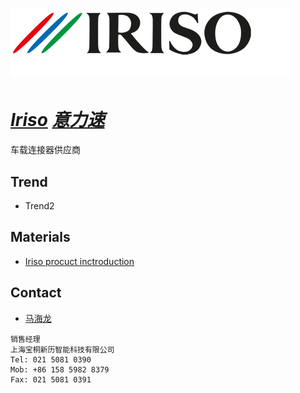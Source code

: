 # [![Iriso](./assets/img/Iriso.webp "Home") ](https://www.iriso.de/en/products/automotive/)

# ***[Iriso](https://www.iriso.de/en/products/automotive/ "Home")  [意力速](https://www.iriso.de/en/products/automotive/ "Home")***

车载连接器供应商

## Trend

- Trend2

## Materials
- [Iriso procuct inctroduction](./files/Iriso_procuct_inctroduction.pdf) 

## Contact
- [马海龙](mailto:hailong_ma@berry-sh.com) 
```
销售经理
上海宝桐新历智能科技有限公司
Tel: 021 5081 0390
Mob: +86 158 5982 8379
Fax: 021 5081 0391

```

